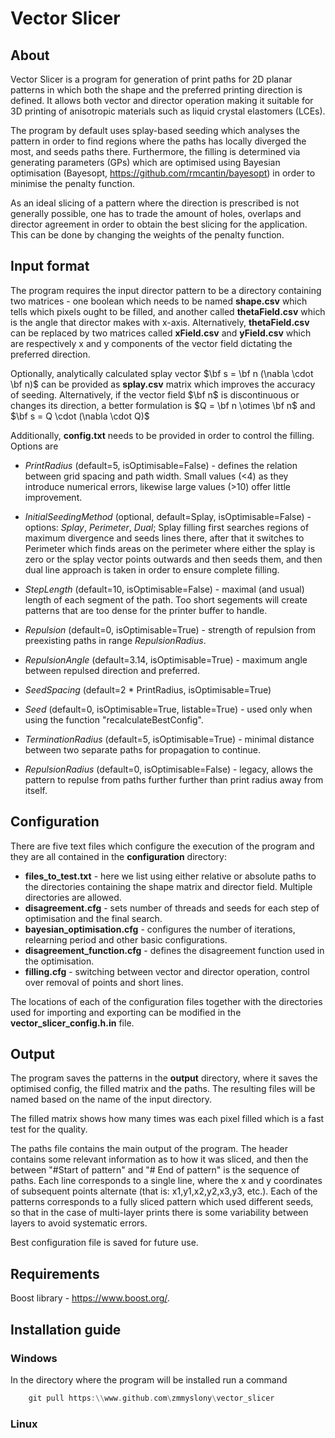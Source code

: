 # Vector Slicer

## About
Vector Slicer is a program for generation of print paths for 2D planar patterns in which both the shape 
and the preferred printing direction is defined. It allows both vector and director operation making it suitable
for 3D printing of anisotropic materials such as liquid crystal elastomers (LCEs). 

The program by default uses splay-based seeding which analyses the pattern in order to find regions where the paths 
has locally diverged the most, and seeds paths there. Furthermore, the filling is determined via generating parameters
(GPs) which are optimised using Bayesian optimisation (Bayesopt, https://github.com/rmcantin/bayesopt) in order
to minimise the penalty function. 

As an ideal slicing of a pattern where the direction is prescribed is not generally possible, one has to trade 
the amount of holes, overlaps and director agreement in order to obtain the best slicing for the application. This
can be done by changing the weights of the penalty function. 

## Input format
The program requires the input director pattern to be a directory containing two matrices - one boolean which needs to be named
**shape.csv** which tells which pixels ought to be filled, and another  called **thetaField.csv** which is the angle 
that director makes with x-axis. Alternatively, **thetaField.csv** can be replaced by two matrices called **xField.csv**
and **yField.csv**  which  are respectively x and y components of the vector field dictating the preferred direction.

Optionally, analytically calculated splay vector $\bf s = \bf n (\nabla \cdot \bf n)$ can be provided as **splay.csv** 
matrix which improves the accuracy of seeding. Alternatively, if the vector field $\bf n$ is discontinuous or changes 
its direction, a better formulation is $Q = \bf n \otimes \bf n$ and $\bf s = Q \cdot (\nabla \cdot Q)$

Additionally, **config.txt** needs to be provided in order to control the filling. Options are 
* _PrintRadius_ (default=5, isOptimisable=False) - defines the relation between grid spacing and path width. Small
  values (<4) as they introduce numerical errors, likewise large values (>10) offer little improvement.
* _InitialSeedingMethod_ (optional, default=Splay, isOptimisable=False) - options: _Splay_, _Perimeter_, _Dual_; Splay filling first searches 
  regions of maximum divergence and seeds lines there, after that it switches to Perimeter which finds areas on the 
  perimeter where either the splay is zero or the splay vector points outwards and then seeds them, and then dual line 
  approach is taken in order to ensure complete filling. 
* _StepLength_ (default=10, isOptimisable=False) - maximal (and usual) length of each segment of the path. Too short segements will 
  create patterns that are too dense for the printer buffer to handle.


* _Repulsion_ (default=0, isOptimisable=True) - strength of repulsion from preexisting paths in range _RepulsionRadius_.
* _RepulsionAngle_ (default=3.14, isOptimisable=True) - maximum angle between repulsed direction and preferred. 
* _SeedSpacing_ (default=2 * PrintRadius, isOptimisable=True)
* _Seed_ (default=0, isOptimisable=True, listable=True) -  used only when using the function "recalculateBestConfig".
* _TerminationRadius_ (default=5, isOptimisable=True) - minimal distance between two separate paths for 
  propagation to continue.
* _RepulsionRadius_ (default=0, isOptimisable=False) - legacy, allows the pattern to repulse from paths further
  further than print radius away from itself.

## Configuration

There are five text files which configure the execution of the program and they are all contained
in the <b>configuration</b> directory:

* <b>files_to_test.txt</b> - here we list using either relative or absolute paths to the directories containing the
  shape matrix and director field. Multiple directories are allowed.
* <b>disagreement.cfg</b> - sets number of threads and seeds for each step of optimisation and the final search.
* <b>bayesian_optimisation.cfg</b> - configures the number of iterations, relearning period and other basic
  configurations.
* <b>disagreement_function.cfg</b> - defines the disagreement function used in the optimisation.
* <b>filling.cfg</b> - switching between vector and director operation, control over removal of points and short lines.

The locations of each of the configuration files together with the directories used for importing and exporting can
be modified in the **vector_slicer_config.h.in** file.

## Output

The program saves the patterns in the **output** directory, where it saves the optimised config, the filled matrix and
the paths. The resulting files will be named based on the name of the input directory.

The filled matrix shows how many times was each pixel filled which is a fast test for the quality.

The paths file contains the main output of the
program. The header contains some relevant information as to how it was sliced, and then the between "#Start of pattern"
and "# End of pattern" is the sequence of paths. Each line corresponds to a single line, where the x and y coordinates
of subsequent points alternate (that is: x1,y1,x2,y2,x3,y3, etc.). Each of the patterns corresponds to a fully sliced
pattern which used different seeds, so that in the case of multi-layer prints there is some variability between layers
to avoid systematic errors.

Best configuration file is saved for future use.

## Requirements
Boost library - https://www.boost.org/.

## Installation guide
### Windows
In the directory where the program will be installed run a command
````asm
    git pull https:\\www.github.com\zmmyslony\vector_slicer
```` 


### Linux 
